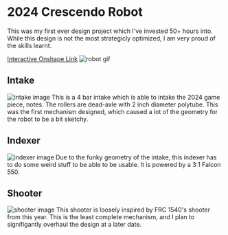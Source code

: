 # 2024 Crescendo Robot 
This was my first ever design project which I've invested 50+ hours into. While this design is not the most strategicly optimized, I am very proud of the skills learnt. 

[Interactive Onshape Link](https://cad.onshape.com/documents/d69f205208085775f34f9975/w/4b04278cab133aa93c007a42/e/86c95bab431cafa26690e7d9)
![robot gif](https://github.com/user-attachments/assets/81b529be-2e6f-4895-ac1a-9041c231ed46)

## Intake 
![intake image](https://github.com/user-attachments/assets/019317c6-22d6-42cb-8011-bcff94bb2537)
This is a 4 bar intake which is able to intake the 2024 game piece, notes. The rollers are dead-axle with 2 inch diameter polytube. This was the first mechanism designed, 
which caused a lot of the geometry for the robot to be a bit sketchy. 

## Indexer 
![indexer image](https://github.com/user-attachments/assets/ebd7c345-af7c-4754-9395-fd7f10375415)
Due to the funky geometry of the intake, this indexer has to do some weird stuff to be able to be usable. It is powered by a 3:1 Falcon 550. 

## Shooter 
![shooter image](https://github.com/user-attachments/assets/5ffe6ded-ed53-4eaf-9694-7c4d987f2f26)
This shooter is loosely inspired by FRC 1540's shooter from this year. This is the least complete mechanism, and I plan to signifigantly overhaul the design at a later date. 

